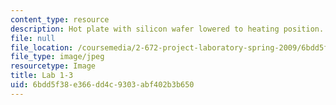 ```yaml
---
content_type: resource
description: Hot plate with silicon wafer lowered to heating position. (Lab 1 image)
file: null
file_location: /coursemedia/2-672-project-laboratory-spring-2009/6bdd5f38e366dd4c9303abf402b3b650_lab13.jpg
file_type: image/jpeg
resourcetype: Image
title: Lab 1-3
uid: 6bdd5f38-e366-dd4c-9303-abf402b3b650
---
```

